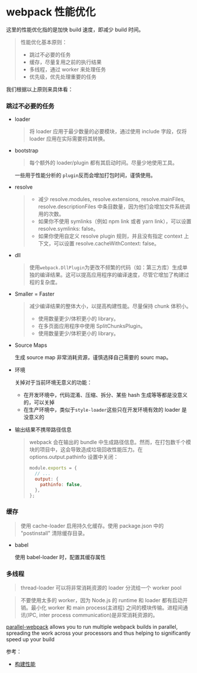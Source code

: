 # webpack 性能优化

这里的性能优化指的是加快 build 速度，即减少 build 时间。

> 性能优化基本原则：
>
> - 跳过不必要的任务
> - 缓存，尽量复用之前的执行结果
> - 多线程，通过 worker 来处理任务
> - 优先级，优先处理重要的任务

我们根据以上原则来具体看：

### 跳过不必要的任务

- loader

  > 将 loader 应用于最少数量的必要模块，通过使用 include 字段，仅将 loader 应用在实际需要将其转换。

- bootstrap

  > 每个额外的 loader/plugin 都有其启动时间。尽量少地使用工具。

  一些用于性能分析的 `plugin`反而会增加打包时间，谨慎使用。

- resolve

  > - 减少 resolve.modules, resolve.extensions, resolve.mainFiles, resolve.descriptionFiles 中条目数量，因为他们会增加文件系统调用的次数。
  > - 如果你不使用 symlinks（例如 npm link 或者 yarn link），可以设置 resolve.symlinks: false。
  > - 如果你使用自定义 resolve plugin 规则，并且没有指定 context 上下文，可以设置 resolve.cacheWithContext: false。

- dll

  > 使用`webpack.DllPlugin`为更改不频繁的代码（如：第三方库）生成单独的编译结果。这可以提高应用程序的编译速度，尽管它增加了构建过程的复杂度。

- Smaller = Faster

  > 减少编译结果的整体大小，以提高构建性能。尽量保持 chunk 体积小。
  >
  > - 使用数量更少/体积更小的 library。
  > - 在多页面应用程序中使用 SplitChunksPlugin。
  > - 使用数量更少/体积更小的 library。

- Source Maps

  生成 source map 非常消耗资源，谨慎选择自己需要的 sourc map。

- 环境

  关掉对于当前环境无意义的功能：

  - 在开发环境中，代码混淆、压缩、拆分、某些 hash 生成等等都是没意义的，可以关掉
  - 在生产环境中，类似于`style-loader`这些只在开发环境有效的 loader 是没意义的

- 输出结果不携带路径信息

  > webpack 会在输出的 bundle 中生成路径信息。然而，在打包数千个模块的项目中，这会导致造成垃圾回收性能压力。在 options.output.pathinfo 设置中关闭：
  >
  > ```javascript
  > module.exports = {
  >   // ...
  >   output: {
  >     pathinfo: false,
  >   },
  > };
  > ```

### 缓存

> 使用 cache-loader 启用持久化缓存。使用 package.json 中的 "postinstall" 清除缓存目录。

- babel

  使用 babel-loader 时，配置其缓存属性

### 多线程

> thread-loader 可以将非常消耗资源的 loader 分流给一个 worker pool

> 不要使用太多的 worker，因为 Node.js 的 runtime 和 loader 都有启动开销。最小化 worker 和 main process(主进程) 之间的模块传输。进程间通讯(IPC, inter process communication)是非常消耗资源的。

[parallel-webpack](https://github.com/trivago/parallel-webpack) allows you to run multiple webpack builds in parallel, spreading the work across your processors and thus helping to significantly speed up your build

参考：

- [构建性能](https://webpack.docschina.org/guides/build-performance/)
